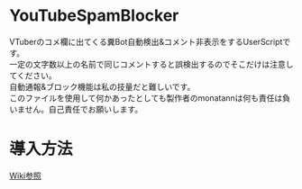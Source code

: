 # YouTubeSpamBlocker
VTuberのコメ欄に出てくる糞Bot自動検出&amp;コメント非表示をするUserScriptです。<br>
一定の文字数以上の名前で同じコメントすると誤検出するのでそこだけは注意してください。<br>
自動通報&ブロック機能は私の技量だと難しいです。<br>
このファイルを使用して何かあったとしても製作者のmonatannは何も責任は負いません。自己責任でお願いします。

<h1>導入方法</h1>
<a href="https://github.com/monatann/YouTubeSpamBlocker/wiki/%E5%B0%8E%E5%85%A5%E6%96%B9%E6%B3%95">Wiki参照</a>
